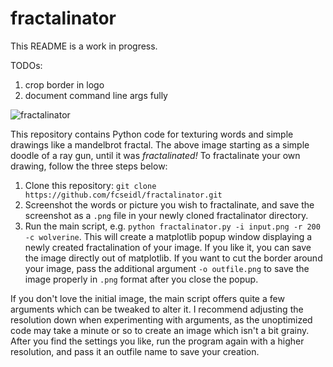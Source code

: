 # fractalinator

This README is a work in progress.

TODOs:
1. crop border in logo
2. document command line args fully

![fractalinator](https://user-images.githubusercontent.com/53065461/212810760-953a8e39-fec0-4d09-9e63-67543390be12.png)

This repository contains Python code for texturing words and simple drawings like a mandelbrot fractal. The above image starting as a simple doodle of a ray gun, until it was *fractalinated!* To fractalinate your own drawing, follow the three steps below:
1. Clone this repository: ```git clone https://github.com/fcseidl/fractalinator.git```
2. Screenshot the words or picture you wish to fractalinate, and save the screenshot as a ```.png``` file in your newly cloned fractalinator directory.
3. Run the main script, e.g. ```python fractalinator.py -i input.png -r 200 -c wolverine```. This will create a matplotlib popup window displaying a newly created fractalination of your image. If you like it, you can save the image directly out of matplotlib. If you want to cut the border around your image, pass the additional argument ```-o outfile.png``` to save the image properly in ```.png``` format after you close the popup.

If you don't love the initial image, the main script offers quite a few arguments which can be tweaked to alter it. I recommend adjusting the resolution down when experimenting with arguments, as the unoptimized code may take a minute or so to create an image which isn't a bit grainy. After you find the settings you like, run the program again with a higher resolution, and pass it an outfile name to save your creation.
